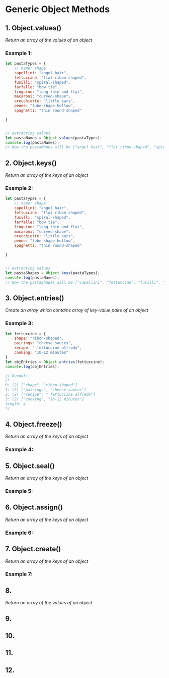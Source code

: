 # Generic Object Methods

## 1. Object.values()

_Return an array of the values of an object_

### Example 1:

```js
let pastaTypes = {
	// name: shape
	capellini: "angel hair",
	fettuccine: "flat ribon-shaped",
	fusilli: "spiral-shaped",
	farfalle: "bow tie",
	linguine: "long thin and flat",
	macaroni: "curved-shape",
	orecchiette: "little ears",
	penne: "tube-shape hollow",
	spaghetti: "thin round-shaped"

}


// extracting values
let pastaNames = Object.values(pastaTypes);
console.log(pastaNames);
// Now the pastaManes will be ["angel hair", "flat ribon-shaped", "spiral-shaped", "bow tie", "long thin and flat", "curved-shape", "little ears", "tube-shape hollow", "thin round-shaped"]
```

## 2. Object.keys()
_Return an array of the keys of an object_
### Example 2:

```js
let pastaTypes = {
	// name: shape
	capellini: "angel hair",
	fettuccine: "flat ribon-shaped",
	fusilli: "spiral-shaped",
	farfalle: "bow tie",
	linguine: "long thin and flat",
	macaroni: "curved-shape",
	orecchiette: "little ears",
	penne: "tube-shape hollow",
	spaghetti: "thin round-shaped"

}


// extracting values
let pastaShapes = Object.keys(pastaTypes);
console.log(pastaNames);
// Now the pastaShapes will be ["capellini", "fettuccine", "fusilli", "farfalle", "linguine", "macaroni", "orecchiette", "penne", "spaghetti"]
```



## 3. Object.entries()
_Create an array which contains array of key-value pairs of an object_
### Example 3:

```js
let fettuccine = {
	shape: "ribon-shaped",
	pairings: "cheese sauces",
	recipe: " fettuccine alfredo",
	cooking: "10-12 minutes"
}
let objEntries = Object.entries(fettuccine);
console.log(objEntries);

// Ourput:
/*
0: (2) ["shape", "ribon-shaped"]
1: (2) ["pairings", "cheese sauces"]
2: (2) ["recipe", " fettuccine alfredo"]
3: (2) ["cooking", "10-12 minutes"]
length: 4
*/

```

## 4. Object.freeze()
_Return an array of the keys of an object_
### Example 4:


## 5. Object.seal()
_Return an array of the keys of an object_
### Example 5:


## 6. Object.assign()
_Return an array of the keys of an object_
### Example 6:

## 7. Object.create()
_Return an array of the keys of an object_
### Example 7:

## 8.
_Return an array of the values of an object_
## 9.
## 10.
## 11.
## 12.
